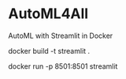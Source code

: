 # AutoML4All
AutoML with Streamlit  in Docker


docker build -t streamlit .

docker run -p 8501:8501 streamlit
